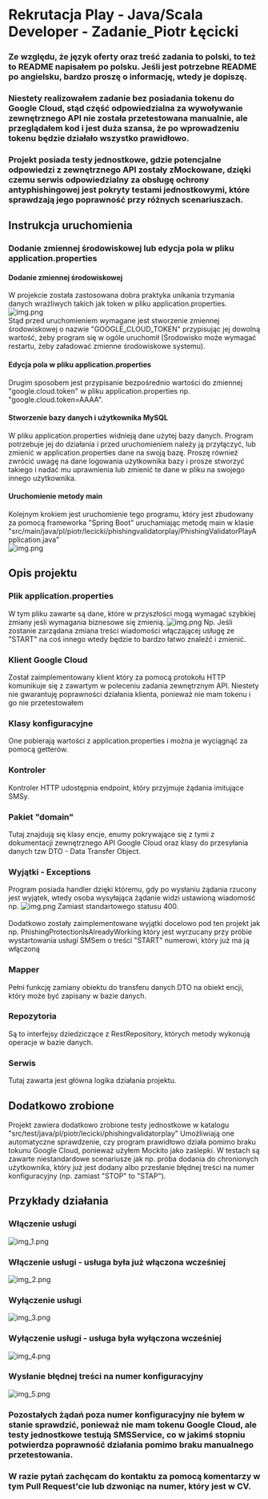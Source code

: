 # Rekrutacja Play - Java/Scala Developer - Zadanie_Piotr Łęcicki
### Ze względu, że język oferty oraz treść zadania to polski, to też to README napisałem po polsku. Jeśli jest potrzebne README po angielsku, bardzo proszę o informację, wtedy je dopiszę.
### Niestety realizowałem zadanie bez posiadania tokenu do Google Cloud, stąd część odpowiedzialna za wywoływanie zewnętrznego API nie została przetestowana manualnie, ale przeglądałem kod i jest duża szansa, że po wprowadzeniu tokenu będzie działało wszystko prawidłowo.
### Projekt posiada testy jednostkowe, gdzie potencjalne odpowiedzi z zewnętrznego API zostały zMockowane, dzięki czemu serwis odpowiedzialny za obsługę ochrony antyphishingowej jest pokryty testami jednostkowymi, które sprawdzają jego poprawność przy różnych scenariuszach.
## Instrukcja uruchomienia
### Dodanie zmiennej środowiskowej lub edycja pola w pliku application.properties
#### Dodanie zmiennej środowiskowej
W projekcie została zastosowana dobra praktyka unikania trzymania
danych wrażliwych takich jak token w pliku application.properties.<br>
![img.png](README_Images/img_6.png)<br>
Stąd przed uruchomieniem wymagane jest stworzenie zmiennej środowiskowej 
o nazwie "GOOGLE_CLOUD_TOKEN" przypisując jej dowolną wartość, żeby 
program się w ogóle uruchomił (Środowisko może wymagać restartu,
żeby załadować zmienne środowiskowe systemu).
#### Edycja pola w pliku application.properties
Drugim sposobem jest przypisanie bezpośrednio wartości do
zmiennej "google.cloud.token" w pliku application.properties np.
"google.cloud.token=AAAA".
#### Stworzenie bazy danych i użytkownika MySQL
W pliku application.properties widnieją dane użytej bazy danych. Program potrzebuje jej do działania
i przed uruchomieniem należy ją przyłączyć, lub zmienić w application.properties
dane na swoją bazę. Proszę również zwrócić uwagę na dane logowania
użytkownika bazy i prosze stworzyć takiego i nadać mu uprawnienia lub
zmienić te dane w pliku na swojego innego użytkownika.
#### Uruchomienie metody main
Kolejnym krokiem jest uruchomienie tego programu, który jest zbudowany
za pomocą frameworka "Spring Boot" uruchamiając metodę main w klasie
"src/main/java/pl/piotr/lecicki/phishingvalidatorplay/PhishingValidatorPlayApplication.java"<br>
![img.png](README_Images/img_7.png)
## Opis projektu
### Plik application.properties
W tym pliku zawarte są dane, które w przyszłości mogą wymagać szybkiej zmiany jeśli wymagania biznesowe się zmienią.
![img.png](README_Images/img_8.png)
Np. Jeśli zostanie zarządana zmiana treści wiadomości włączającej usługę ze "START" na coś innego
wtedy będzie to bardzo łatwo znaleźć i zmienić.
### Klient Google Cloud
Został zaimplementowany klient który za pomocą protokołu HTTP
komunikuje się z zawartym w poleceniu zadania zewnętrznym API.
Niestety nie gwarantuję poprawności działania klienta, ponieważ nie mam tokenu i go nie przetestowałem
### Klasy konfiguracyjne
One pobierają wartości z application.properties i można je wyciągnąć za pomocą getterów.
### Kontroler
Kontroler HTTP udostępnia endpoint, który przyjmuje żądania imitujące SMSy.
### Pakiet "domain"
Tutaj znajdują się klasy encje, enumy pokrywające się z tymi z dokumentacji zewnętrznego API Google Cloud oraz klasy do przesyłania danych tzw DTO - Data Transfer Object.
### Wyjątki - Exceptions
Program posiada handler dzięki któremu, gdy po wysłaniu żądania rzucony jest wyjątek, wtedy osoba wysyłająca żądanie widzi ustawioną wiadomość np.
![img.png](README_Images/img_9.png)
Zamiast standartowego statusu 400.<br><br>
Dodatkowo zostały zaimplementowane wyjątki docelowo pod ten projekt
jak np. PhishingProtectionIsAlreadyWorking który jest wyrzucany przy próbie
wystartowania usługi SMSem o treści "START" numerowi, który już ma ją włączoną
### Mapper
Pełni funkcję zamiany obiektu do transferu danych DTO na obiekt encji, który może być zapisany w bazie danych.
### Repozytoria
Są to interfejsy dziedziczące z RestRepository, których metody wykonują operacje w bazie danych.
### Serwis
Tutaj zawarta jest główna logika działania projektu.
## Dodatkowo zrobione
Projekt zawiera dodatkowo zrobione testy jednostkowe w katalogu "src/test/java/pl/piotr/lecicki/phishingvalidatorplay"
Umożliwiają one automatyczne sprawdzenie, czy program prawidłowo działa pomimo braku tokunu Google Cloud, ponieważ użyłem Mockito jako zaślepki.
W testach są zawarte niestandardowe scenariusze jak np. próba dodania do chronionych użytkownika,
który już jest dodany albo przesłanie błędnej treści na numer konfiguracyjny (np. zamiast "STOP" to "STAP").
## Przykłady działania
### Włączenie usługi
![img_1.png](README_Images/img_1.png)
### Włączenie usługi - usługa była już włączona wcześniej
![img_2.png](README_Images/img_2.png)
### Wyłączenie usługi
![img_3.png](README_Images/img_3.png)
### Wyłączenie usługi - usługa była wyłączona wcześniej
![img_4.png](README_Images/img_4.png)
### Wysłanie błędnej treści na numer konfiguracyjny
![img_5.png](README_Images/img_5.png)
### Pozostałych żądań poza numer konfiguracyjny nie byłem w stanie sprawdzić, ponieważ nie mam tokenu Google Cloud, ale testy jednostkowe testują SMSService, co w jakimś stopniu potwierdza poprawność działania pomimo braku manualnego przetestowania.
### W razie pytań zachęcam do kontaktu za pomocą komentarzy w tym Pull Request'cie lub dzwoniąc na numer, który jest w CV.